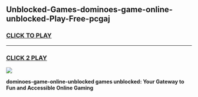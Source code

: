 
## Unblocked-Games-dominoes-game-online-unblocked-Play-Free-pcgaj
<h3>
<a href="https://premium76.site?title=dominoes-game-online-unblocked&ref=09A">CLICK TO PLAY</a></h3>
<hr>

<h3>
<a href="https://premium76.site?title=dominoes-game-online-unblocked&ref=09A">CLICK 2 PLAY</a>
  
</h3>

<a href="https://premium76.site?title=dominoes-game-online-unblocked&ref=09A"><img src="https://clearcache.store/games.png"></a>


**dominoes-game-online-unblocked games unblocked: Your Gateway to Fun and Accessible Online Gaming**
